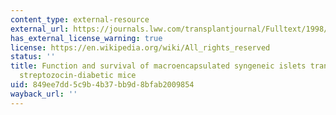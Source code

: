 ```yaml
---
content_type: external-resource
external_url: https://journals.lww.com/transplantjournal/Fulltext/1998/07150/FUNCTION_AND_SURVIVAL_OF_MACROENCAPSULATED.4.aspx
has_external_license_warning: true
license: https://en.wikipedia.org/wiki/All_rights_reserved
status: ''
title: Function and survival of macroencapsulated syngeneic islets transplanted into
  streptozocin-diabetic mice
uid: 849ee7dd-5c9b-4b37-bb9d-8bfab2009854
wayback_url: ''
---
```


